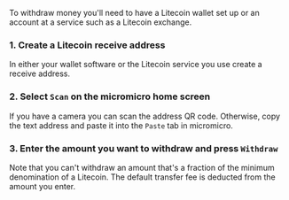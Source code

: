 <!-- Withdraw Money -->

To withdraw money you'll need to have a Litecoin wallet set up or an account at a service such as a Litecoin exchange.

### 1. Create a Litecoin receive address

In either your wallet software or the Litecoin service you use create a receive address.

### 2. Select `Scan` on the micromicro home screen

If you have a camera you can scan the address QR code.  Otherwise, copy the text address and paste it into the `Paste` tab in micromicro.

### 3. Enter the amount you want to withdraw and press `Withdraw`

Note that you can't withdraw an amount that's a fraction of the minimum denomination of a Litecoin. The default transfer fee is deducted from the amount you enter.